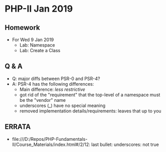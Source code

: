 # PHP-II Jan 2019

## Homework
* For Wed 9 Jan 2019
  * Lab: Namespace
  * Lab: Create a Class
## Q & A
* Q: major diffs between PSR-0 and PSR-4?
* A: PSR-4 has the following differences:
    * Main difference: *less restrictive*
    * got rid of the "requirement" that the top-level of a namespace must be the "vendor" name
    * underscores (_) have no special meaning
    * removed implementation details/requirements: leaves that up to you

## ERRATA
* file:///D:/Repos/PHP-Fundamentals-II/Course_Materials/index.html#/2/12: last bullet: underscores: not true
